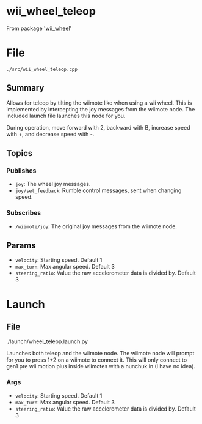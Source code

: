 # wii_wheel_teleop
From package '[wii_wheel](https://github.com/andyblarblar/ros2_wii_wheel)'
# File
`./src/wii_wheel_teleop.cpp`

## Summary 
 Allows for teleop by tilting the wiimote like when using a wii wheel. This is implemented by intercepting the joy messages
from the wiimote node. The included launch file launches this node for you. 

During operation, move forward with 2, backward with B, increase speed with +, and decrease speed with -.

## Topics

### Publishes
- `joy`: The wheel joy messages.
- `joy/set_feedback`: Rumble control messages, sent when changing speed.

### Subscribes
- `/wiimote/joy`: The original joy messages from the wiimote node.

## Params
- `velocity`: Starting speed. Default 1
- `max_turn`: Max angular speed. Default 3
- `steering_ratio`: Value the raw accelerometer data is divided by. Default 3

# Launch
## File 
 ./launch/wheel_teleop.launch.py 
 
 Launches both teleop and the wiimote node. The wiimote node will prompt for you to press 1+2 on a wiimote to connect it.
This will only connect to gen1 pre wii motion plus inside wiimotes with a nunchuk in (I have no idea).

### Args
- `velocity`: Starting speed. Default 1
- `max_turn`: Max angular speed. Default 3
- `steering_ratio`: Value the raw accelerometer data is divided by. Default 3

